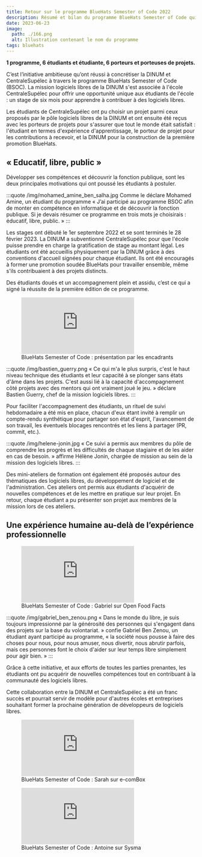 ```yaml
---
title: Retour sur le programme BlueHats Semester of Code 2022
description: Résumé et bilan du programme BlueHats Semester of Code qui s'est déroulé de septembre 2022 à février 2023.
date: 2023-06-23
image:
  path: ./166.png
  alt: Illustration contenant le nom du programme
tags: bluehats
---
```

**1 programme, 6 étudiants et étudiante, 6 porteurs et porteuses de projets.**

C’est l’initiative ambitieuse qu’ont réussi à concrétiser la DINUM et CentraleSupélec à travers le programme BlueHats Semester of Code (BSOC).
La mission logiciels libres de la DINUM s'est associée à l'école CentraleSupélec pour offrir une opportunité unique aux étudiants de l'école : un stage de six mois pour apprendre à contribuer à des logiciels libres.

Les étudiants de CentraleSupélec ont pu choisir un projet parmi ceux proposés par le pôle logiciels libres de la DINUM et ont ensuite été reçus avec les porteurs de projets pour s'assurer que tout le monde était satisfait : l'étudiant en termes d'expérience d'apprentissage, le porteur de projet pour les contributions à recevoir, et la DINUM pour la construction de la première promotion BlueHats.

## « Educatif, libre, public »

Développer ses compétences et découvrir la fonction publique, sont les deux principales motivations qui ont poussé les étudiants à postuler.

:::quote /img/mohamed_amine_ben_salha.jpg
Comme le déclare Mohamed Amine, un étudiant du programme « J’ai participé au programme BSOC afin de monter en compétence en informatique et de découvrir la fonction publique. Si je devais résumer ce programme en trois mots je choisirais : éducatif, libre, public. »
:::

Les stages ont débuté le 1er septembre 2022 et se sont terminés le 28 février 2023. La DINUM a subventionné CentraleSupélec pour que l'école puisse prendre en charge la gratification de stage au montant légal. Les étudiants ont été accueillis physiquement par la DINUM grâce à des conventions d'accueil signées pour chaque étudiant.
Ils ont été encouragés à former une promotion soudée BlueHats pour travailler ensemble, même s'ils contribuaient à des projets distincts.

Des étudiants doués et un accompagnement plein et assidu, c’est ce qui a signé la réussite de la première édition de ce programme.

<figure class="fr-content-media" role="group">
  <div class="fr-content-media__img">
    <iframe class="fr-responsive-vid" title="BlueHats Semester of Code : présentation par les encadrants" src="https://tube.numerique.gouv.fr/videos/embed/113016a7-c56a-4056-9451-ff20c907c5ef" frameborder="0"
            allowfullscreen="" sandbox="allow-same-origin allow-scripts allow-popups"></iframe>
  </div>
  <figcaption class="fr-content-media__caption">BlueHats Semester of Code : présentation par les encadrants</figcaption>
</figure>

:::quote /img/bastien_guerry.png
« Ce qui m'a le plus surpris, c'est le haut niveau technique des étudiants et leur capacité à se plonger sans états d'âme dans les projets. C'est aussi lié à la capacité d'accompagnement côté projets avec des mentors qui ont vraiment joué le jeu. » déclare Bastien Guerry, chef de la mission logiciels libres.
:::

Pour faciliter l'accompagnement des étudiants, un rituel de suivi hebdomadaire a été mis en place, chacun d'eux étant invité à remplir un compte-rendu synthétique pour partager son état d'esprit, l'avancement de son travail, les éventuels blocages rencontrés et les liens à partager (PR, commit, etc.).

:::quote /img/helene-jonin.jpg
« Ce suivi a permis aux membres du pôle de comprendre les progrès et les difficultés de chaque stagiaire et de les aider en cas de besoin. » affirme Hélène Jonin, chargée de mission au sein de la mission des logiciels libres.
:::

Des mini-ateliers de formation ont également été proposés autour des thématiques des logiciels libres, du développement de logiciel et de l'administration. Ces ateliers ont permis aux étudiants d'acquérir de nouvelles compétences et de les mettre en pratique sur leur projet. En retour, chaque étudiant a pu présenter son projet aux membres de la mission lors de ces ateliers.

## Une expérience humaine au-delà de l’expérience professionnelle

<figure class="fr-content-media" role="group">
  <div class="fr-content-media__img">
    <iframe class="fr-responsive-vid" title="BlueHats Semester of Code : Gabriel sur Open Food Facts" src="https://tube.numerique.gouv.fr/videos/embed/a573fcc9-0480-4119-8310-ea61bf09844c" frameborder="0"
            allowfullscreen="" sandbox="allow-same-origin allow-scripts allow-popups"></iframe>
  </div>
  <figcaption class="fr-content-media__caption">BlueHats Semester of Code : Gabriel sur Open Food Facts</figcaption>
</figure>

:::quote /img/gabriel_ben_zenou.png
« Dans le monde du libre, je suis toujours impressionné par la générosité des personnes qui s'engagent dans des projets sur la base du volontariat. » confie Gabriel Ben Zenou, un étudiant ayant participé au programme, « la société nous pousse à faire des choses pour nous, pour nous amuser, nous divertir, nous abrutir parfois, mais ces personnes font le choix d'aider sur leur temps libre simplement pour agir bien. »
:::

Grâce à cette initiative, et aux efforts de toutes les parties prenantes, les étudiants ont pu acquérir de nouvelles compétences tout en contribuant à la communauté des logiciels libres.

Cette collaboration entre la DINUM et CentraleSupélec a été un franc succès et pourrait servir de modèle pour d'autres écoles et entreprises souhaitant former la prochaine génération de développeurs de logiciels libres.

<figure class="fr-content-media" role="group">
  <div class="fr-content-media__img">
    <iframe class="fr-responsive-vid" title="BlueHats Semester of Code : Sarah sur e-comBox" src="https://tube.numerique.gouv.fr/videos/embed/dcc91461-5060-4230-ade0-d21448fae798" frameborder="0"
            allowfullscreen="" sandbox="allow-same-origin allow-scripts allow-popups"></iframe>
  </div>
  <figcaption class="fr-content-media__caption">BlueHats Semester of Code : Sarah sur e-comBox</figcaption>
</figure>

<figure class="fr-content-media" role="group">
  <div class="fr-content-media__img">
    <iframe class="fr-responsive-vid" title="BlueHats Semester of Code : Antoine sur Sysma" src="https://tube.numerique.gouv.fr/videos/embed/4ac68d50-a68f-4330-b076-a657da41d4f5" frameborder="0"
            allowfullscreen="" sandbox="allow-same-origin allow-scripts allow-popups"></iframe>
  </div>
  <figcaption class="fr-content-media__caption">BlueHats Semester of Code : Antoine sur Sysma</figcaption>
</figure>
